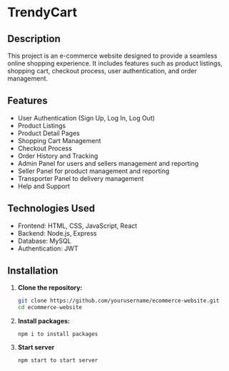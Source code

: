 # TrendyCart

## Description
This project is an e-commerce website designed to provide a seamless online shopping experience. It includes features such as product listings, shopping cart, checkout process, user authentication, and order management.

## Features
- User Authentication (Sign Up, Log In, Log Out)
- Product Listings
- Product Detail Pages
- Shopping Cart Management
- Checkout Process
- Order History and Tracking
- Admin Panel for users and sellers management and reporting
- Seller Panel for product management and reporting
- Transporter Panel to delivery management
- Help and Support

## Technologies Used
- Frontend: HTML, CSS, JavaScript, React
- Backend: Node.js, Express
- Database: MySQL
- Authentication: JWT

## Installation
1. **Clone the repository:**
   ```bash
   git clone https://github.com/yourusername/ecommerce-website.git
   cd ecommerce-website

2. **Install packages:**
   ```terminal
   npm i to install packages

3. **Start server**
   ```terminal
   npm start to start server
   
